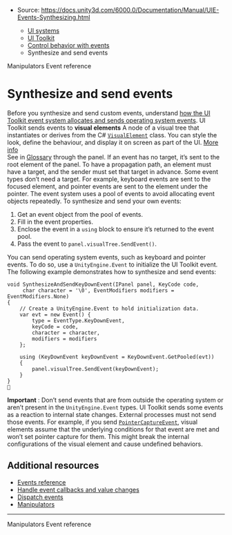 * Source: https://docs.unity3d.com/6000.0/Documentation/Manual/UIE-Events-Synthesizing.html

  * [UI systems](https://docs.unity3d.com/6000.0/Documentation/Manual/UIToolkits.html)
  * [UI Toolkit](https://docs.unity3d.com/6000.0/Documentation/Manual/UIElements.html)
  * [Control behavior with events](https://docs.unity3d.com/6000.0/Documentation/Manual/UIE-Events.html)
  * Synthesize and send events


[](https://docs.unity3d.com/6000.0/Documentation/Manual/UIE-manipulators.html)
Manipulators
[](https://docs.unity3d.com/6000.0/Documentation/Manual/UIE-Events-Reference.html)
Event reference
# Synthesize and send events
Before you synthesize and send custom events, understand [how the UI Toolkit event system allocates and sends operating system events](https://docs.unity3d.com/6000.0/Documentation/Manual/UIE-Events-Dispatching.html).
UI Toolkit sends events to **visual elements** A node of a visual tree that instantiates or derives from the C# [`VisualElement`](https://docs.unity3d.com/6000.0/Documentation/ScriptReference/UIElements.VisualElement.html) class. You can style the look, define the behaviour, and display it on screen as part of the UI. [More info](https://docs.unity3d.com/6000.0/Documentation/Manual/UIE-VisualTree.html)  
See in [Glossary](https://docs.unity3d.com/6000.0/Documentation/Manual/Glossary.html#Visualelement) through the panel. If an event has no target, it’s sent to the root element of the panel. To have a propagation path, an element must have a target, and the sender must set that target in advance. Some event types don’t need a target. For example, keyboard events are sent to the focused element, and pointer events are sent to the element under the pointer.
The event system uses a pool of events to avoid allocating event objects repeatedly.
To synthesize and send your own events:
  1. Get an event object from the pool of events.
  2. Fill in the event properties.
  3. Enclose the event in a `using` block to ensure it’s returned to the event pool.
  4. Pass the event to `panel.visualTree.SendEvent()`.


You can send operating system events, such as keyboard and pointer events. To do so, use a `UnityEngine.Event` to initialize the UI Toolkit event.
The following example demonstrates how to synthesize and send events:
```
void SynthesizeAndSendKeyDownEvent(IPanel panel, KeyCode code,
     char character = '\0', EventModifiers modifiers = EventModifiers.None)
{
    // Create a UnityEngine.Event to hold initialization data.
    var evt = new Event() {
        type = EventType.KeyDownEvent,
        keyCode = code,
        character = character,
        modifiers = modifiers
    };

    using (KeyDownEvent keyDownEvent = KeyDownEvent.GetPooled(evt))
    {
        panel.visualTree.SendEvent(keyDownEvent);
    }
}

```

**Important** : Don’t send events that are from outside the operating system or aren’t present in the `UnityEngine.Event` types. UI Toolkit sends some events as a reaction to internal state changes. External processes must not send those events. For example, if you send [`PointerCaptureEvent`](https://docs.unity3d.com/6000.0/Documentation/ScriptReference/UIElements.PointerCaptureEvent.html), visual elements assume that the underlying conditions for that event are met and won’t set pointer capture for them. This might break the internal configurations of the visual element and cause undefined behaviors.
## Additional resources
  * [Events reference](https://docs.unity3d.com/6000.0/Documentation/Manual/UIE-Events-Reference.html)
  * [Handle event callbacks and value changes](https://docs.unity3d.com/6000.0/Documentation/Manual/UIE-Events-Handling.html)
  * [Dispatch events](https://docs.unity3d.com/6000.0/Documentation/Manual/UIE-Events-Dispatching.html)
  * [Manipulators](https://docs.unity3d.com/6000.0/Documentation/Manual/UIE-manipulators.html)


* * *
[](https://docs.unity3d.com/6000.0/Documentation/Manual/UIE-manipulators.html)
Manipulators
[](https://docs.unity3d.com/6000.0/Documentation/Manual/UIE-Events-Reference.html)
Event reference
